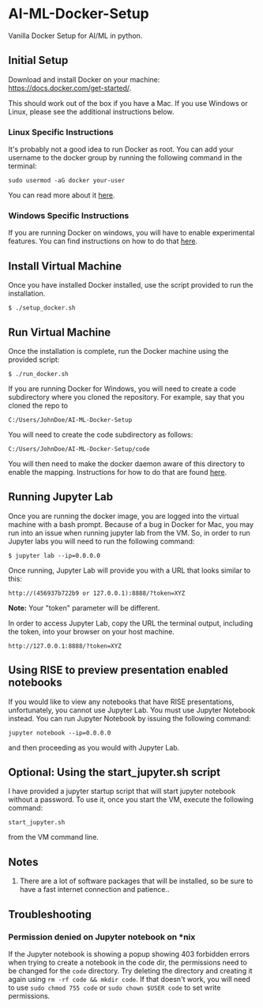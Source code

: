 # AI-ML-Docker-Setup
Vanilla Docker Setup for AI/ML in python.


## Initial Setup
Download and install Docker on your machine: https://docs.docker.com/get-started/.

This should work out of the box if you have a Mac. If you use Windows or Linux, please see the additional instructions below.

### Linux Specific Instructions
It's probably not a good idea to run Docker as root. You can add your username to the docker group by running the following command in the terminal:

`sudo usermod -aG docker your-user`

You can read more about it [here](https://docs.docker.com/install/linux/docker-ce/ubuntu/#install-using-the-convenience-script).

### Windows Specific Instructions
If you are running Docker on windows, you will have to enable experimental features. You can find instructions on how to do that [here](https://docs.docker.com/docker-for-windows/#experimental-mode).

## Install Virtual Machine
Once you have installed Docker installed, use the script provided to run the installation.

`$ ./setup_docker.sh`

## Run Virtual Machine
Once the installation is complete, run the Docker machine using the provided script:

`$ ./run_docker.sh`

If you are running Docker for Windows, you will need to create a code subdirectory where you cloned the repository. For example, say that you cloned the repo to

`C:/Users/JohnDoe/AI-ML-Docker-Setup`

You will need to create the code subdirectory as follows:

`C:/Users/JohnDoe/AI-ML-Docker-Setup/code`

You will then need to make the docker daemon aware of this directory to enable the mapping. Instructions for how to do that are found [here](https://docs.docker.com/docker-for-windows/#shared-drives).

## Running Jupyter Lab

Once you are running the docker image, you are logged into the virtual machine with a bash prompt. Because of a bug in Docker for Mac, you may run into an issue when running jupyter lab from the VM. So, in order to run Jupyter labs you will need to run the following command:

`$ jupyter lab --ip=0.0.0.0`

Once running, Jupyter Lab will provide you with a URL that looks similar to this:

`http://(456937b722b9 or 127.0.0.1):8888/?token=XYZ`

**Note:** Your "token" parameter will be different.

In order to access Jupyter Lab, copy the URL the terminal output, including the token, into your browser on your host machine.

`http://127.0.0.1:8888/?token=XYZ`

## Using RISE to preview presentation enabled notebooks

If you would like to view any notebooks that have RISE presentations, unfortunately, you cannot use Jupyter Lab. You must use Jupyter Notebook instead. You can run Jupyter Notebook by issuing the following command:

`jupyter notebook --ip=0.0.0.0`

and then proceeding as you would with Jupyter Lab.

## Optional: Using the start_jupyter.sh script

I have provided a jupyter startup script that will start jupyter notebook without a password. To use it, once you start the VM, execute the following command:

`start_jupyter.sh`

from the VM command line.

## Notes
1. There are a lot of software packages that will be installed, so be sure to have a fast internet connection and patience..

## Troubleshooting
### Permission denied on Jupyter notebook on *nix
If the Jupyter notebook is showing a popup showing 403 forbidden errors when trying to create a notebook in the code dir, the permissions need to be changed for the `code` directory. Try deleting the directory and creating it again using `rm -rf code && mkdir code`. If that doesn't work, you will need to use `sudo chmod 755 code` or `sudo chown $USER code` to set write permissions.
